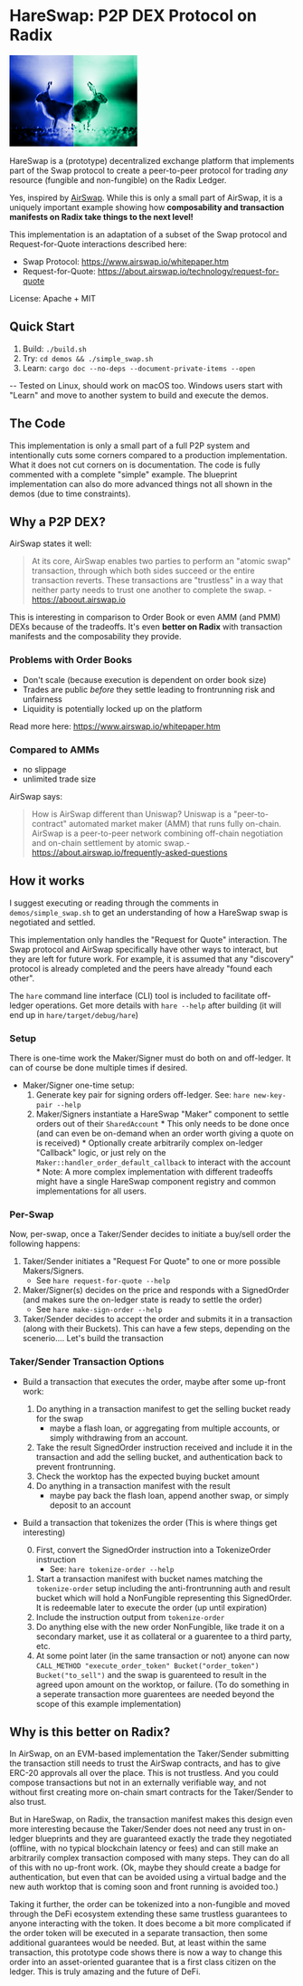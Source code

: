 # HareSwap: P2P DEX Protocol on Radix

![](hareswap.png)

HareSwap is a (prototype) decentralized exchange platform that implements
part of the Swap protocol to create a peer-to-peer protocol for trading *any*
resource (fungible and non-fungible) on the Radix Ledger.

Yes, inspired by [AirSwap](https://about.airswap.io). While this is only a small part of AirSwap, it is a uniquely important example showing how **composability and transaction manifests on Radix take things to the next level!**

This implementation is an adaptation of a subset of the Swap protocol and Request-for-Quote
interactions described here:
- Swap Protocol: <https://www.airswap.io/whitepaper.htm>
- Request-for-Quote: <https://about.airswap.io/technology/request-for-quote>

License: Apache + MIT

## Quick Start

1. Build:  `./build.sh`
2. Try: `cd demos && ./simple_swap.sh`
3. Learn: `cargo doc --no-deps --document-private-items --open`

-- Tested on Linux, should work on macOS too.  Windows users start with "Learn" and move to another system to build and execute the demos.

## The Code

This implementation is only a small part of a full P2P system and intentionally cuts some corners  compared to a production implementation.  What it does not cut corners on is documentation.  The code is fully commented with a complete "simple" example.  The blueprint implementation can also do more advanced things not all shown in the demos (due to time constraints).

## Why a P2P DEX?

AirSwap states it well:

  > At its core, AirSwap enables two parties to perform an "atomic swap"
  > transaction, through which both sides succeed or the entire transaction
  > reverts. These transactions are "trustless" in a way that neither party needs
  > to trust one another to complete the swap.  - https://aboout.airswap.io

This is interesting in comparison to Order Book or even AMM (and PMM) DEXs because of the tradeoffs.  It's even **better on Radix** with transaction manifests and the composability they provide.

### Problems with Order Books

* Don't scale (because execution is dependent on order book size)
* Trades are public *before* they settle leading to frontrunning risk and unfairness
* Liquidity is potentially locked up on the platform

Read more here: https://www.airswap.io/whitepaper.htm

### Compared to AMMs

  * no slippage
  * unlimited trade size

AirSwap says:

> How is AirSwap different than Uniswap? Uniswap is a "peer-to-contract"
> automated market maker (AMM) that runs fully on-chain. AirSwap is a peer-to-peer
> network combining off-chain negotiation and on-chain settlement by atomic swap.- https://about.airswap.io/frequently-asked-questions

## How it works

I suggest executing or reading through the comments in `demos/simple_swap.sh` to get an understanding
of how a HareSwap swap is negotiated and settled.

This implementation only handles the "Request for Quote" interaction.  The Swap protocol and AirSwap specifically have other ways to interact, but they are left for future work.  For example, it is assumed that any "discovery" protocol is already completed and the peers have already "found each other".

The `hare` command line interface (CLI) tool is included to facilitate off-ledger operations.  Get more details with `hare --help` after building (it will end up in `hare/target/debug/hare`)

### Setup

There is one-time work the Maker/Signer must do both on and off-ledger.  It can of course be done multiple times if desired.

  * Maker/Signer one-time setup:
      1. Generate key pair for signing orders off-ledger. See: `hare new-key-pair --help`
      2. Maker/Signers instantiate a HareSwap "Maker" component to settle orders out of their `SharedAccount`
        * This only needs to be done once (and can even be on-demand when an order worth giving a quote on is received)
        * Optionally create arbitrarily complex on-ledger "Callback" logic, or just rely on the `Maker::handler_order_default_callback` to interact with the account
        * Note: A more complex implementation with different tradeoffs might have a single HareSwap component registry and common implementations for all users.

### Per-Swap

Now, per-swap, once a Taker/Sender decides to initiate a buy/sell order the following happens:

  1. Taker/Sender initiates a "Request For Quote" to one or more possible Makers/Signers.
      * See `hare request-for-quote --help`
  2. Maker/Signer(s) decides on the price and responds with a SignedOrder (and makes sure the on-ledger state is ready to settle the order)
      * See `hare make-sign-order --help`
  3. Taker/Sender decides to accept the order and submits it in a transaction (along with their Buckets).  This can have a few steps, depending on the scenerio....  Let's build the transaction

### Taker/Sender Transaction Options

  * Build a transaction that executes the order, maybe after some up-front work:

      1. Do anything in a transaction manifest to get the selling bucket ready for the swap
          * maybe a flash loan, or aggregating from multiple accounts, or simply withdrawing from an account.
      2. Take the result SignedOrder instruction received and include it in the transaction and add the selling bucket, and authentication back to prevent frontrunning.
      3. Check the worktop has the expected buying bucket amount
      4. Do anything in a transaction manifest with the result
          * maybe pay back the flash loan, append another swap, or simply deposit to an account

  * Build a transaction that tokenizes the order (This is where things get interesting)

      0. First, convert the SignedOrder instruction into a TokenizeOrder instruction
          * See: `hare tokenize-order --help`
      1. Start a transaction manifest with bucket names matching the `tokenize-order` setup including the anti-frontrunning auth and result bucket which will hold a NonFungible representing this SignedOrder.  It is redeemable later to execute the order (up until expiration)
      2. Include the instruction output from `tokenize-order`
      3. Do anything else with the new order NonFungible, like trade it on a secondary market, use it as collateral or a guarentee to a third party, etc.
      4. At some point later (in the same transaction or not) anyone can now `CALL_METHOD "execute_order_token" Bucket("order_token") Bucket("to_sell")` and the swap is guarenteed to result in the agreed upon amount on the worktop, or failure.  (To do something in a seperate transaction more guarentees are needed beyond the scope of this example implementation)


## Why is this better on Radix?

In AirSwap, on an EVM-based implementation the Taker/Sender submitting the
transaction still needs to trust the AirSwap contracts, and has to give ERC-20
approvals all over the place.  This is not trustless.  And you could compose
transactions but not in an externally verifiable way, and not without first
creating more on-chain smart contracts for the Taker/Sender to also trust.

But in HareSwap, on Radix, the transaction manifest makes this design even more
interesting because the Taker/Sender does not need any trust in on-ledger
blueprints and they are guaranteed exactly the trade they negotiated (offline,
with no typical blockchain latency or fees) and can still make an arbitrarily
complex transaction composed with many steps.  They can do all of this with no
up-front work.  (Ok, maybe they should create a badge for authentication, but
even that can be avoided using a virtual badge and the new auth worktop that is
coming soon and front running is avoided too.)

Taking it further, the order can be tokenized into a non-fungible and moved
through the DeFi ecosystem extending these same trustless guarantees to anyone
interacting with the token.  It does become a bit more complicated if the order
token will be executed in a separate transaction, then some additional
guarantees would be needed.  But, at least within the same transaction, this
prototype code shows there is now a way to change this order into an
asset-oriented guarantee that is a first class citizen on the ledger.  This is
truly amazing and the future of DeFi.
